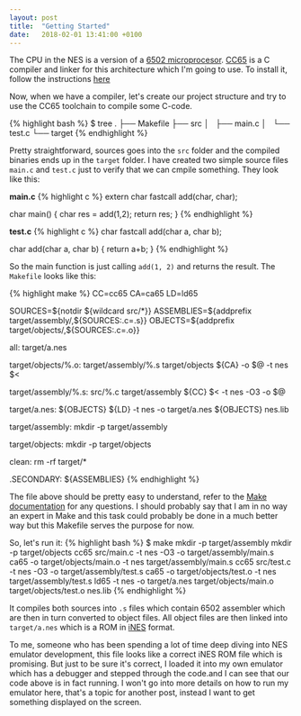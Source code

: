 ```yaml
---
layout: post
title:  "Getting Started"
date:   2018-02-01 13:41:00 +0100
---
```


The CPU in the NES is a version of a [6502 microprocesor](https://en.wikipedia.org/wiki/MOS_Technology_6502). [CC65](http://cc65.github.io/doc) is a C compiler and linker for this architecture which I'm going to use. To install it, follow the instructions [here](http://cc65.github.io/cc65/getting-started.html)

Now, when we have a compiler, let's create our project structure and try to use the CC65 toolchain to compile some C-code.

{% highlight bash %}
$ tree
.
├── Makefile
├── src
│   ├── main.c
│   └── test.c
└── target
{% endhighlight %}

Pretty straightforward, sources goes into the `src` folder and the compiled binaries ends up in the `target` folder. I have created two simple source files `main.c` and `test.c` just to verify that we can cmpile something. They look like this:

**main.c**
{% highlight c %}
extern char fastcall add(char, char);

char main() {
    char res = add(1,2);
    return res;
}
{% endhighlight %}

**test.c**
{% highlight c %}
char fastcall add(char a, char b);

char add(char a, char b) {
    return a+b;
}
{% endhighlight %}

So the main function is just calling `add(1, 2)` and returns the result. The `Makefile` looks like this:

{% highlight make %}
CC=cc65
CA=ca65
LD=ld65

SOURCES=${notdir ${wildcard src/*}}
ASSEMBLIES=${addprefix target/assembly/,${SOURCES:.c=.s}}
OBJECTS=${addprefix target/objects/,${SOURCES:.c=.o}}

all: target/a.nes

target/objects/%.o: target/assembly/%.s target/objects
	${CA} -o $@ -t nes $<

target/assembly/%.s: src/%.c target/assembly
	${CC} $< -t nes -O3 -o $@

target/a.nes: ${OBJECTS}
	${LD} -t nes -o target/a.nes ${OBJECTS} nes.lib

target/assembly:
	mkdir -p target/assembly

target/objects:
	mkdir -p target/objects

clean:
	rm -rf target/*

.SECONDARY: ${ASSEMBLIES}
{% endhighlight %}

The file above should be pretty easy to understand, refer to the [Make documentation](https://www.gnu.org/software/make/manual/make.html) for any questions. I should probably say that I am in no way an expert in Make and this task could probably be done in a much better way but this Makefile serves the purpose for now.

So, let's run it:
{% highlight bash %}
$ make
mkdir -p target/assembly
mkdir -p target/objects
cc65 src/main.c -t nes -O3 -o target/assembly/main.s
ca65 -o target/objects/main.o -t nes target/assembly/main.s
cc65 src/test.c -t nes -O3 -o target/assembly/test.s
ca65 -o target/objects/test.o -t nes target/assembly/test.s
ld65 -t nes -o target/a.nes target/objects/main.o target/objects/test.o nes.lib
{% endhighlight %}

It compiles both sources into `.s` files which contain 6502 assembler which are then in turn converted to object files. All object files are then linked into `target/a.nes` which is a ROM in [iNES](http://wiki.nesdev.com/w/index.php/INES) format.

To me, someone who has been spending a lot of time deep diving into NES emulator development, this file looks like a correct iNES ROM file which is promising. But just to be sure it's correct, I loaded it into my own emulator which has a debugger and stepped through the code.and I can see that our code above is in fact running. I won't go into more details on how to run my emulator here, that's a topic for another post, instead I want to get something displayed on the screen.
